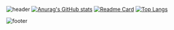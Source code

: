 ![header](https://capsule-render.vercel.app/api?type=venom&color=2b90d9&height=200&section=header&text=Gi_Mo&fontSize=30&fontColor=d9e1e8)
[![Anurag's GitHub stats](https://github-readme-stats.vercel.app/api?username=JiSangChoe&show_icons=true&theme=rose_pine)](https://github.com/JiSangChoe)
[![Readme Card](https://github-readme-stats.vercel.app/api/pin/?username=JiSangChoe&repo=Java_basic)](https://github.com/JiSangChoe/Java_basic)
[![Top Langs](https://github-readme-stats.vercel.app/api/top-langs/?username=JiSangChoe)](https://github.com/JiSangChoe)

![footer](https://capsule-render.vercel.app/api?type=soft&color=9baec8&height=100&section=footer)
